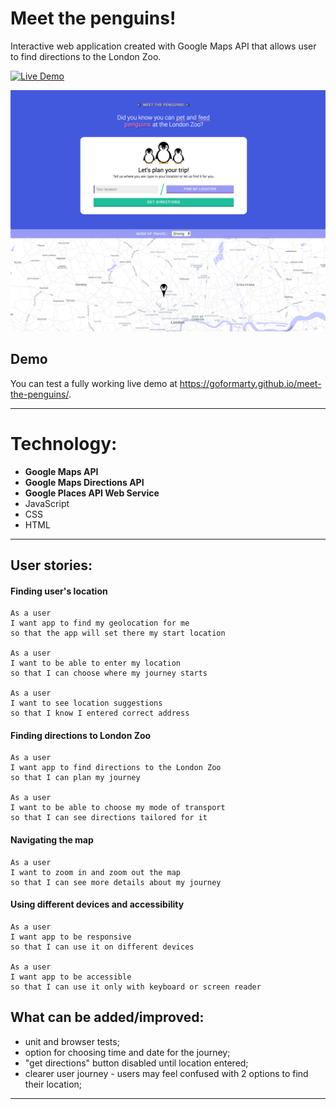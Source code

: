 # Meet the penguins!

Interactive web application created with Google Maps API that allows user to find directions to the London Zoo.

[![Live Demo](https://img.shields.io/badge/demo-online-green.svg)](https://goformarty.github.io/meet-the-penguins/)

![App screenshot](https://github.com/goformarty/meet-the-penguins/blob/master/screenshot-1.png?raw=true "App screenshot")

## Demo
You can test a fully working live demo at https://goformarty.github.io/meet-the-penguins/.

---

# Technology:
- **Google Maps API** 
- **Google Maps Directions API**
- **Google Places API Web Service**
- JavaScript
- CSS
- HTML

---

## User stories:

#### Finding user's location

    As a user
    I want app to find my geolocation for me
    so that the app will set there my start location

    As a user
    I want to be able to enter my location
    so that I can choose where my journey starts

    As a user
    I want to see location suggestions
    so that I know I entered correct address

#### Finding directions to London Zoo

    As a user
    I want app to find directions to the London Zoo
    so that I can plan my journey

    As a user
    I want to be able to choose my mode of transport
    so that I can see directions tailored for it

#### Navigating the map

    As a user
    I want to zoom in and zoom out the map
    so that I can see more details about my journey

#### Using different devices and accessibility

    As a user
    I want app to be responsive
    so that I can use it on different devices

    As a user
    I want app to be accessible
    so that I can use it only with keyboard or screen reader


## What can be added/improved:

- unit and browser tests;
- option for choosing time and date for the journey;
- "get directions" button disabled until location entered;
- clearer user journey - users may feel confused with 2 options to find their location;

---